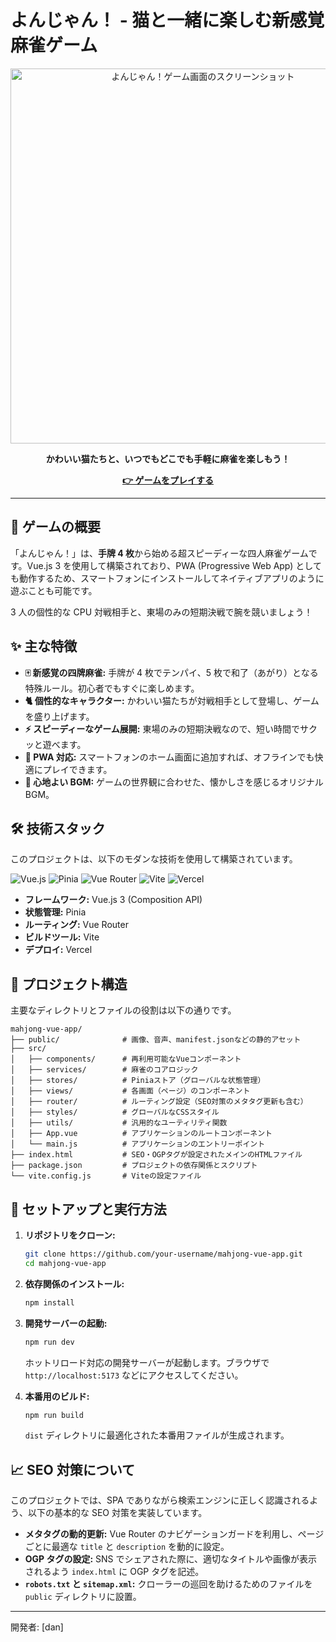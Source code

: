 # よんじゃん！ - 猫と一緒に楽しむ新感覚麻雀ゲーム

<p align="center">
  <img src="https://mahjong-vue-app.vercel.app/assets/images/info/cat_icon_2.png" alt="よんじゃん！ゲーム画面のスクリーンショット" width="600">
</p>

<p align="center">
  <strong>かわいい猫たちと、いつでもどこでも手軽に麻雀を楽しもう！</strong>
</p>

<p align="center">
  <a href="https://mahjong-vue-app.vercel.app/"><strong>👉 ゲームをプレイする</strong></a>
</p>

---

## 🎯 ゲームの概要

「よんじゃん！」は、**手牌 4 枚**から始める超スピーディーな四人麻雀ゲームです。Vue.js 3 を使用して構築されており、PWA (Progressive Web App) としても動作するため、スマートフォンにインストールしてネイティブアプリのように遊ぶことも可能です。

3 人の個性的な CPU 対戦相手と、東場のみの短期決戦で腕を競いましょう！

## ✨ 主な特徴

- **🀄 新感覚の四牌麻雀:** 手牌が 4 枚でテンパイ、5 枚で和了（あがり）となる特殊ルール。初心者でもすぐに楽しめます。
- **🐈 個性的なキャラクター:** かわいい猫たちが対戦相手として登場し、ゲームを盛り上げます。
- **⚡ スピーディーなゲーム展開:** 東場のみの短期決戦なので、短い時間でサクッと遊べます。
- **📱 PWA 対応:** スマートフォンのホーム画面に追加すれば、オフラインでも快適にプレイできます。
- **🎵 心地よい BGM:** ゲームの世界観に合わせた、懐かしさを感じるオリジナル BGM。

## 🛠️ 技術スタック

このプロジェクトは、以下のモダンな技術を使用して構築されています。

<p align="left">
  <img src="https://img.shields.io/badge/Vue.js-4FC08D?style=for-the-badge&logo=vue.js&logoColor=white" alt="Vue.js">
  <img src="https://img.shields.io/badge/Pinia-FFD859?style=for-the-badge&logo=pinia&logoColor=black" alt="Pinia">
  <img src="https://img.shields.io/badge/Vue_Router-4FC08D?style=for-the-badge&logo=vue.js&logoColor=white" alt="Vue Router">
  <img src="https://img.shields.io/badge/Vite-646CFF?style=for-the-badge&logo=vite&logoColor=white" alt="Vite">
  <img src="https://img.shields.io/badge/Vercel-000000?style=for-the-badge&logo=vercel&logoColor=white" alt="Vercel">
</p>

- **フレームワーク:** Vue.js 3 (Composition API)
- **状態管理:** Pinia
- **ルーティング:** Vue Router
- **ビルドツール:** Vite
- **デプロイ:** Vercel

## 📂 プロジェクト構造

主要なディレクトリとファイルの役割は以下の通りです。

```
mahjong-vue-app/
├── public/              # 画像、音声、manifest.jsonなどの静的アセット
├── src/
│   ├── components/      # 再利用可能なVueコンポーネント
│   ├── services/        # 麻雀のコアロジック
│   ├── stores/          # Piniaストア（グローバルな状態管理）
│   ├── views/           # 各画面（ページ）のコンポーネント
│   ├── router/          # ルーティング設定（SEO対策のメタタグ更新も含む）
│   ├── styles/          # グローバルなCSSスタイル
│   ├── utils/           # 汎用的なユーティリティ関数
│   ├── App.vue          # アプリケーションのルートコンポーネント
│   └── main.js          # アプリケーションのエントリーポイント
├── index.html           # SEO・OGPタグが設定されたメインのHTMLファイル
├── package.json         # プロジェクトの依存関係とスクリプト
└── vite.config.js       # Viteの設定ファイル
```

## 🚀 セットアップと実行方法

1.  **リポジトリをクローン:**

    ```bash
    git clone https://github.com/your-username/mahjong-vue-app.git
    cd mahjong-vue-app
    ```

2.  **依存関係のインストール:**

    ```bash
    npm install
    ```

3.  **開発サーバーの起動:**

    ```bash
    npm run dev
    ```

    ホットリロード対応の開発サーバーが起動します。ブラウザで `http://localhost:5173` などにアクセスしてください。

4.  **本番用のビルド:**
    ```bash
    npm run build
    ```
    `dist` ディレクトリに最適化された本番用ファイルが生成されます。

## 📈 SEO 対策について

このプロジェクトでは、SPA でありながら検索エンジンに正しく認識されるよう、以下の基本的な SEO 対策を実装しています。

- **メタタグの動的更新:** Vue Router のナビゲーションガードを利用し、ページごとに最適な `title` と `description` を動的に設定。
- **OGP タグの設定:** SNS でシェアされた際に、適切なタイトルや画像が表示されるよう `index.html` に OGP タグを記述。
- **`robots.txt` と `sitemap.xml`:** クローラーの巡回を助けるためのファイルを `public` ディレクトリに設置。

---

開発者: [dan]
